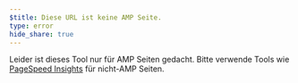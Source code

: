 ```yaml
---
$title: Diese URL ist keine AMP Seite.
type: error
hide_share: true
---
```


Leider ist dieses Tool nur für AMP Seiten gedacht. Bitte verwende Tools wie [PageSpeed Insights](https://developers.google.com/speed/pagespeed/insights/) für nicht-AMP Seiten.
